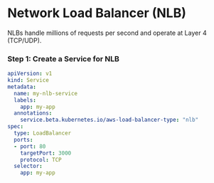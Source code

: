 # Network Load Balancer (NLB)

NLBs handle millions of requests per second and operate at Layer 4 (TCP/UDP).
### Step 1: Create a Service for NLB
```yaml
apiVersion: v1
kind: Service
metadata:
  name: my-nlb-service
  labels:
    app: my-app
  annotations:
    service.beta.kubernetes.io/aws-load-balancer-type: "nlb"
spec:
  type: LoadBalancer
  ports:
  - port: 80
    targetPort: 3000
    protocol: TCP
  selector:
    app: my-app
```
